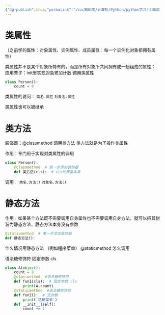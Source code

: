 ```yaml
---
{"dg-publish":true,"permalink":"/czc知识库/计算机/Python/python学习/②面向对象/305-类属性、类方法、静态方法/","dgPassFrontmatter":true,"created":"2024-11-30T21:55:36.283+08:00","updated":"2024-12-08T12:39:45.375+08:00"}
---
```



# 类属性
（之前学的属性：对象属性、实例属性、成员属性：每一个实例化对象都拥有属性） 

类属性并不是某个对象所特有的，而是所有对象所共同拥有或一起组成的属性：
应用栗子：init里实现对象累加计数 调用类属性
```python
class Person():
	count = 0
```

类属性的访问：
	`类名.属性`
	`对象名.属性`

类属性也可以被继承

# 类方法
 装饰器：@classmethod 调用类方法 类方法就是为了操作类属性

作用：专门用于实现对类属性的调用
```python
class Person():
	@classmethod  # 第一步添加装饰器
	def 类方法(cls):  # cls代表类本身
```

调用：
	`类名.方法()`
	`对象名.方法()`
# 静态方法

作用：如果某个方法既不需要调用自身属性也不需要调用自身方法，就可以把其封装为静态方法，静态方法本身没有参数

```python
@staticmethod  # 第一步添加装饰器
def 静态方法():
```


什么情况用静态方法
（例如程序菜单）
@staticmethod
怎么调用

语法糖修饰符
固定参数 cls

```python
class A(object):
	count = 0
	@classmethod  #语法糖修饰符
	def fun1(cls):  # 固定参数 cls
		print(A.count)
	@staticmethod  #语法糖修饰符
	def fun2():  # 无参数
		print('这是菜单')
	def __init__(self):
		count += 1
```

